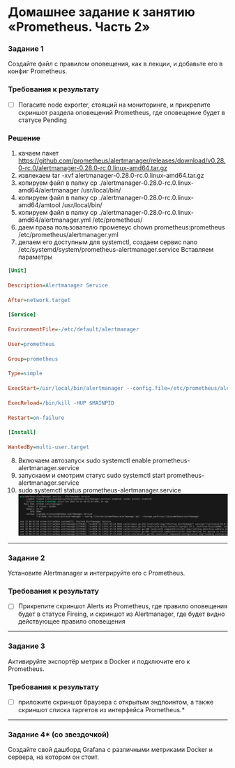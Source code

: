 # Домашнее задание к занятию «Prometheus. Часть 2»

### Задание 1
Создайте файл с правилом оповещения, как в лекции, и добавьте его в конфиг Prometheus.

### Требования к результату
- [ ] Погасите node exporter, стоящий на мониторинге, и прикрепите скриншот раздела оповещений Prometheus, где оповещение будет в статусе Pending

### Решение
1. качаем пакет https://github.com/prometheus/alertmanager/releases/download/v0.28.0-rc.0/alertmanager-0.28.0-rc.0.linux-amd64.tar.gz
2. извлекаем tar -xvf alertmanager-0.28.0-rc.0.linux-amd64.tar.gz
3. копируем файл в папку cp ./alertmanager-0.28.0-rc.0.linux-amd64/alertmanager /usr/local/bin/
4. копируем файл в папку cp ./alertmanager-0.28.0-rc.0.linux-amd64/amtool /usr/local/bin/
5. копируем файл в папку cp ./alertmanager-0.28.0-rc.0.linux-amd64/alertmanager.yml /etc/prometheus/
6. даем права пользователю прометеус chown prometheus:prometheus /etc/prometheus/alertmanager.yml
7. делаем его доступным для systemctl, создаем сервис nano /etc/systemd/system/prometheus-alertmanager.service
Вставляем параметры
```ini
[Unit]

Description=Alertmanager Service

After=network.target

[Service]

EnvironmentFile=-/etc/default/alertmanager

User=prometheus

Group=prometheus

Type=simple

ExecStart=/usr/local/bin/alertmanager --config.file=/etc/prometheus/alertmanager.yml --storage.path=/var/lib/prometheus/alertmanager $ARGS

ExecReload=/bin/kill -HUP $MAINPID

Restart=on-failure

[Install]

WantedBy=multi-user.target
```
8. Включаем автозапуск sudo systemctl enable prometheus-alertmanager.service
9. запускаем и смотрим статус sudo systemctl start  prometheus-alertmanager.service
10. sudo systemctl status  prometheus-alertmanager.service
![result](image.png)
---

### Задание 2
Установите Alertmanager и интегрируйте его с Prometheus.

### Требования к результату
- [ ] Прикрепите скриншот Alerts из Prometheus, где правило оповещения будет в статусе Fireing, и скриншот из Alertmanager, где будет видно действующее правило оповещения

---

### Задание 3

Активируйте экспортёр метрик в Docker и подключите его к Prometheus.

### Требования к результату
- [ ] приложите скриншот браузера с открытым эндпоинтом, а также скриншот списка таргетов из интерфейса Prometheus.*

---

### Задание 4* (со звездочкой)

Создайте свой дашборд Grafana с различными метриками Docker и сервера, на котором он стоит.


